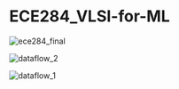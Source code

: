 # ECE284_VLSI-for-ML

![ece284_final](https://github.com/Alexsung929/ECE284_VLSI-in-ML/assets/43528158/2eb32d44-c241-4fb1-8698-900e98d9044d)


![dataflow_2](https://github.com/Alexsung929/ECE284_VLSI-in-ML/assets/43528158/95343a41-31da-4e55-8811-d06095ed233f)


![dataflow_1](https://github.com/Alexsung929/ECE284_VLSI-in-ML/assets/43528158/a2091c1b-3b96-4557-87d6-63a1b6992573)

